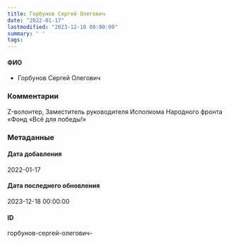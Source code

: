 ```yaml
---
title: Горбунов Сергей Олегович
date: "2022-01-17"
lastmodified: "2023-12-18 00:00:00"
summary: ' '
tags: 
---
```

<!--# pp1-->
<!--## Фигурант-->
<!--### Личные данные-->
#### ФИО
- Горбунов Сергей Олегович
### Комментарии
Z-волонтер, Заместитель руководителя Исполкома Народного фронта «Фонд «Всё для победы!»
### Метаданные
#### Дата добавления
2022-01-17
#### Дата последнего обновления
2023-12-18 00:00:00
#### ID
горбунов-сергей-олегович-
<!--## END;-->
